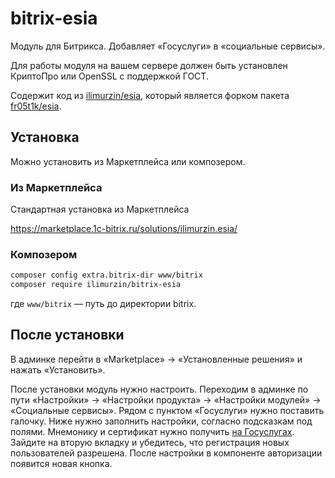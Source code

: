 # bitrix-esia

Модуль для Битрикса. Добавляет «Госуслуги» в «социальные сервисы».

Для работы модуля на вашем сервере должен быть установлен КриптоПро или OpenSSL с поддержкой ГОСТ.

Содержит код из [ilimurzin/esia](https://github.com/ilimurzin/esia), который является форком пакета [fr05t1k/esia](https://github.com/fr05t1k/esia).

## Установка

Можно установить из Маркетплейса или композером.

### Из Маркетплейса

Стандартная установка из Маркетплейса

https://marketplace.1c-bitrix.ru/solutions/ilimurzin.esia/

### Композером

```sh
composer config extra.bitrix-dir www/bitrix
composer require ilimurzin/bitrix-esia
```

где `www/bitrix` — путь до директории bitrix.

## После установки

В админке перейти в «Marketplace» → «Установленные решения» и нажать «Установить».

После установки модуль нужно настроить.
Переходим в админке по пути «Настройки» → «Настройки продукта» → «Настройки модулей» → «Социальные сервисы».
Рядом с пунктом «Госуслуги» нужно поставить галочку.
Ниже нужно заполнить настройки, согласно подсказкам под полями.
Мнемонику и сертификат нужно получить [на Госуслугах](https://partners.gosuslugi.ru/catalog/esia).
Зайдите на вторую вкладку и убедитесь, что регистрация новых пользователей разрешена.
После настройки в компоненте авторизации появится новая кнопка.
